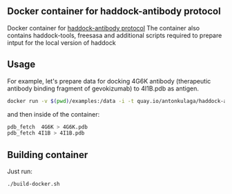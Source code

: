 Docker container for haddock-antibody protocol
-----------------------------------------------
Docker container for [haddock-antibody protocol](https://github.com/haddocking/HADDOCK-antibody-antigen) 
The container also contains haddock-tools, freesasa and additional scripts required to prepare intput for the local version of haddock

Usage
-----

For example, let's prepare data for docking 4G6K antibody (therapeutic antibody binding fragment of gevokizumab) to 4I1B.pdb as antigen.
```bash
docker run -v $(pwd)/examples:/data -i -t quay.io/antonkulaga/haddock-antibody:latest /bin/bash
```
and then inside of the container:
```bash
pdb_fetch  4G6K > 4G6K.pdb
pdb_fetch 4I1B > 4I1B.pdb
```
Building container
------------------

Just run:
```bash
./build-docker.sh
```